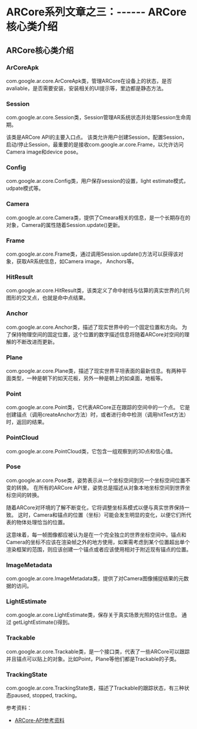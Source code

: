 # ARCore系列文章之三：------  ARCore核心类介绍

## ARCore核心类介绍

### ArCoreApk

com.google.ar.core.ArCoreApk类，管理ARCore在设备上的状态，是否avaliable，是否需要安装，安装相关的UI提示等，里边都是静态方法。

### Session

com.google.ar.core.Session类，Session管理AR系统状态并处理Session生命周期。 

该类是ARCore API的主要入口点。 该类允许用户创建Session，配置Session，启动/停止Session，最重要的是接收com.google.ar.core.Frame，以允许访问Camera image和device pose。


### Config

com.google.ar.core.Config类，用户保存session的设置，light estimate模式，udpate模式等。

### Camera

com.google.ar.core.Camera类，提供了Cmeara相关的信息，是一个长期存在的对象，Camera的属性随着Session.update()更新。

### Frame

com.google.ar.core.Frame类，通过调用Session.update()方法可以获得该对象，获取AR系统信息，如Camera image， Anchors等。

### HitResult

com.google.ar.core.HitResult类，该类定义了命中射线与估算的真实世界的几何图形的交叉点，也就是命中点结果。

### Anchor

com.google.ar.core.Anchor类，描述了现实世界中的一个固定位置和方向。 为了保持物理空间的固定位置，这个位置的数字描述信息将随着ARCore对空间的理解的不断改进而更新。

### Plane

com.google.ar.core.Plane类，描述了现实世界平坦表面的最新信息。有两种平面类型，一种是朝下的如天花板，另外一种是朝上的如桌面，地板等。

### Point

com.google.ar.core.Point类，它代表ARCore正在跟踪的空间中的一个点。 它是创建锚点（调用createAnchor方法）时，或者进行命中检测（调用hitTest方法）时，返回的结果。

### PointCloud

com.google.ar.core.PointCloud类，它包含一组观察到的3D点和信心值。

### Pose

com.google.ar.core.Pose类，姿势表示从一个坐标空间到另一个坐标空间位置不变的转换。 在所有的ARCore API里，姿势总是描述从对象本地坐标空间到世界坐标空间的转换。

随着ARCore对环境的了解不断变化，它将调整坐标系模式以便与真实世界保持一致。 这时，Camera和锚点的位置（坐标）可能会发生明显的变化，以便它们所代表的物体处理恰当的位置。

这意味着，每一帧图像都应被认为是在一个完全独立的世界坐标空间中。锚点和Camera的坐标不应该在渲染帧之外的地方使用，如果需考虑到某个位置超出单个渲染框架的范围，则应该创建一个锚点或者应该使用相对于附近现有锚点的位置。

### ImageMetadata

com.google.ar.core.ImageMetadata类，提供了对Camera图像捕捉结果的元数据的访问。

### LightEstimate

com.google.ar.core.LightEstimate类，保存关于真实场景光照的估计信息。 通过 getLightEstimate()得到。

### Trackable

com.google.ar.core.Trackable类，是一个接口类，代表了一些ARCore可以跟踪并且锚点可以贴上的对象。比如Point，Plane等他们都是Trackable的子类。

### TrackingState

com.google.ar.core.TrackingState类，描述了Trackable的跟踪状态，有三种状态paused, stopped, tracking。


参考资料：

* [ARCore-API参考资料](https://developers.google.com/ar/reference)